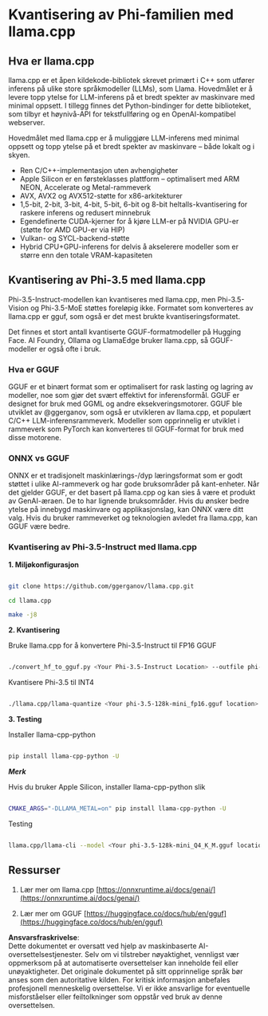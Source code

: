 # **Kvantisering av Phi-familien med llama.cpp**

## **Hva er llama.cpp**

llama.cpp er et åpen kildekode-bibliotek skrevet primært i C++ som utfører inferens på ulike store språkmodeller (LLMs), som Llama. Hovedmålet er å levere topp ytelse for LLM-inferens på et bredt spekter av maskinvare med minimal oppsett. I tillegg finnes det Python-bindinger for dette biblioteket, som tilbyr et høynivå-API for tekstfullføring og en OpenAI-kompatibel webserver.

Hovedmålet med llama.cpp er å muliggjøre LLM-inferens med minimal oppsett og topp ytelse på et bredt spekter av maskinvare – både lokalt og i skyen.

- Ren C/C++-implementasjon uten avhengigheter
- Apple Silicon er en førsteklasses plattform – optimalisert med ARM NEON, Accelerate og Metal-rammeverk
- AVX, AVX2 og AVX512-støtte for x86-arkitekturer
- 1,5-bit, 2-bit, 3-bit, 4-bit, 5-bit, 6-bit og 8-bit heltalls-kvantisering for raskere inferens og redusert minnebruk
- Egendefinerte CUDA-kjerner for å kjøre LLM-er på NVIDIA GPU-er (støtte for AMD GPU-er via HIP)
- Vulkan- og SYCL-backend-støtte
- Hybrid CPU+GPU-inferens for delvis å akselerere modeller som er større enn den totale VRAM-kapasiteten

## **Kvantisering av Phi-3.5 med llama.cpp**

Phi-3.5-Instruct-modellen kan kvantiseres med llama.cpp, men Phi-3.5-Vision og Phi-3.5-MoE støttes foreløpig ikke. Formatet som konverteres av llama.cpp er gguf, som også er det mest brukte kvantiseringsformatet.

Det finnes et stort antall kvantiserte GGUF-formatmodeller på Hugging Face. AI Foundry, Ollama og LlamaEdge bruker llama.cpp, så GGUF-modeller er også ofte i bruk.

### **Hva er GGUF**

GGUF er et binært format som er optimalisert for rask lasting og lagring av modeller, noe som gjør det svært effektivt for inferensformål. GGUF er designet for bruk med GGML og andre eksekveringsmotorer. GGUF ble utviklet av @ggerganov, som også er utvikleren av llama.cpp, et populært C/C++ LLM-inferensrammeverk. Modeller som opprinnelig er utviklet i rammeverk som PyTorch kan konverteres til GGUF-format for bruk med disse motorene.

### **ONNX vs GGUF**

ONNX er et tradisjonelt maskinlærings-/dyp læringsformat som er godt støttet i ulike AI-rammeverk og har gode bruksområder på kant-enheter. Når det gjelder GGUF, er det basert på llama.cpp og kan sies å være et produkt av GenAI-æraen. De to har lignende bruksområder. Hvis du ønsker bedre ytelse på innebygd maskinvare og applikasjonslag, kan ONNX være ditt valg. Hvis du bruker rammeverket og teknologien avledet fra llama.cpp, kan GGUF være bedre.

### **Kvantisering av Phi-3.5-Instruct med llama.cpp**

**1. Miljøkonfigurasjon**


```bash

git clone https://github.com/ggerganov/llama.cpp.git

cd llama.cpp

make -j8

```


**2. Kvantisering**

Bruke llama.cpp for å konvertere Phi-3.5-Instruct til FP16 GGUF


```bash

./convert_hf_to_gguf.py <Your Phi-3.5-Instruct Location> --outfile phi-3.5-128k-mini_fp16.gguf

```

Kvantisere Phi-3.5 til INT4


```bash

./llama.cpp/llama-quantize <Your phi-3.5-128k-mini_fp16.gguf location> ./gguf/phi-3.5-128k-mini_Q4_K_M.gguf Q4_K_M

```


**3. Testing**

Installer llama-cpp-python


```bash

pip install llama-cpp-python -U

```

***Merk*** 

Hvis du bruker Apple Silicon, installer llama-cpp-python slik


```bash

CMAKE_ARGS="-DLLAMA_METAL=on" pip install llama-cpp-python -U

```

Testing 


```bash

llama.cpp/llama-cli --model <Your phi-3.5-128k-mini_Q4_K_M.gguf location> --prompt "<|user|>\nCan you introduce .NET<|end|>\n<|assistant|>\n"  --gpu-layers 10

```



## **Ressurser**

1. Lær mer om llama.cpp [https://onnxruntime.ai/docs/genai/](https://onnxruntime.ai/docs/genai/)

2. Lær mer om GGUF [https://huggingface.co/docs/hub/en/gguf](https://huggingface.co/docs/hub/en/gguf)

**Ansvarsfraskrivelse**:  
Dette dokumentet er oversatt ved hjelp av maskinbaserte AI-oversettelsestjenester. Selv om vi tilstreber nøyaktighet, vennligst vær oppmerksom på at automatiserte oversettelser kan inneholde feil eller unøyaktigheter. Det originale dokumentet på sitt opprinnelige språk bør anses som den autoritative kilden. For kritisk informasjon anbefales profesjonell menneskelig oversettelse. Vi er ikke ansvarlige for eventuelle misforståelser eller feiltolkninger som oppstår ved bruk av denne oversettelsen.